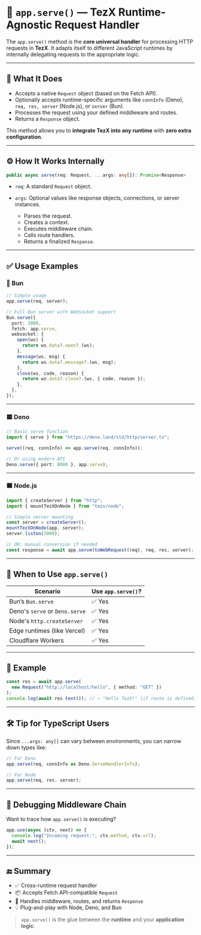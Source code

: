 # 📡 `app.serve()` — TezX Runtime-Agnostic Request Handler

The `app.serve()` method is the **core universal handler** for processing HTTP requests in **TezX**. It adapts itself to different JavaScript runtimes by internally delegating requests to the appropriate logic.

---

## 🧠 What It Does

* Accepts a native `Request` object (based on the Fetch API).
* Optionally accepts runtime-specific arguments like `connInfo` (Deno), `req, res, server` (Node.js), or `server` (Bun).
* Processes the request using your defined middleware and routes.
* Returns a `Response` object.

This method allows you to **integrate TezX into any runtime** with **zero extra configuration**.

---

## ⚙️ How It Works Internally

```ts
public async serve(req: Request, ...args: any[]): Promise<Response>
```

* `req`: A standard `Request` object.
* `args`: Optional values like response objects, connections, or server instances.

  * Parses the request.
  * Creates a context.
  * Executes middleware chain.
  * Calls route handlers.
  * Returns a finalized `Response`.

---

## ✅ Usage Examples

### 🔷 Bun

```ts
// Simple usage
app.serve(req, server);

// Full Bun server with WebSocket support
Bun.serve({
  port: 3000,
  fetch: app.serve,
  websocket: {
    open(ws) {
      return ws.data?.open?.(ws);
    },
    message(ws, msg) {
      return ws.data?.message?.(ws, msg);
    },
    close(ws, code, reason) {
      return ws.data?.close?.(ws, { code, reason });
    },
  },
});
```

---

### 🟨 Deno

```ts
// Basic serve function
import { serve } from "https://deno.land/std/http/server.ts";

serve((req, connInfo) => app.serve(req, connInfo));

// Or using modern API
Deno.serve({ port: 8080 }, app.serve);
```

---

### 🟦 Node.js

```ts
import { createServer } from "http";
import { mountTezXOnNode } from "tezx/node";

// Simple server mounting
const server = createServer();
mountTezXOnNode(app, server);
server.listen(3000);

// OR: manual conversion if needed
const response = await app.serve(toWebRequest(req), req, res, server);
```

---

## 🔄 When to Use `app.serve()`

| Scenario                       | Use `app.serve()`? |
| ------------------------------ | ------------------ |
| Bun’s `Bun.serve`              | ✅ Yes              |
| Deno's `serve` or `Deno.serve` | ✅ Yes              |
| Node's `http.createServer`     | ✅ Yes              |
| Edge runtimes (like Vercel)    | ✅ Yes              |
| Cloudflare Workers             | ✅ Yes              |

---

## 📝 Example

```ts
const res = await app.serve(
  new Request("http://localhost/hello", { method: "GET" })
);
console.log(await res.text()); // → "Hello TezX!" (if route is defined)
```

---

## 🛠 Tip for TypeScript Users

Since `...args: any[]` can vary between environments, you can narrow down types like:

```ts
// For Deno
app.serve(req, connInfo as Deno.ServeHandlerInfo);

// For Node
app.serve(req, res, server);
```

---

## 🧪 Debugging Middleware Chain

Want to trace how `app.serve()` is executing?

```ts
app.use(async (ctx, next) => {
  console.log("Incoming request:", ctx.method, ctx.url);
  await next();
});
```

---

## 🔚 Summary

* ✅ Cross-runtime request handler
* 📦 Accepts Fetch API-compatible `Request`
* 🔁 Handles middleware, routes, and returns `Response`
* 💡 Plug-and-play with Node, Deno, and Bun

> `app.serve()` is the glue between the **runtime** and your **application logic**.
